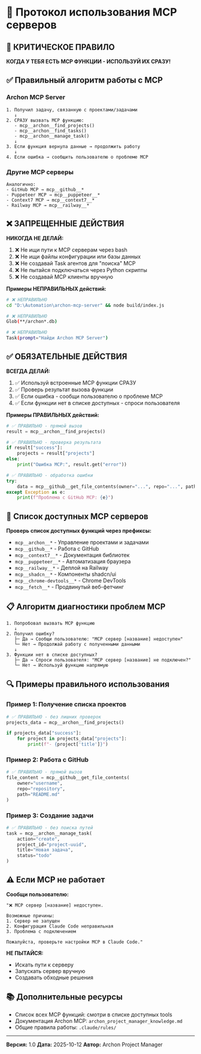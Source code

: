 # 🔌 Протокол использования MCP серверов

## 🚨 КРИТИЧЕСКОЕ ПРАВИЛО

**КОГДА У ТЕБЯ ЕСТЬ MCP ФУНКЦИИ - ИСПОЛЬЗУЙ ИХ СРАЗУ!**

## ✅ Правильный алгоритм работы с MCP

### Archon MCP Server

```
1. Получил задачу, связанную с проектами/задачами
   ↓
2. СРАЗУ вызвать MCP функцию:
   - mcp__archon__find_projects()
   - mcp__archon__find_tasks()
   - mcp__archon__manage_task()
   ↓
3. Если функция вернула данные → продолжить работу
   ↓
4. Если ошибка → сообщить пользователю о проблеме MCP
```

### Другие MCP серверы

```
Аналогично:
- GitHub MCP → mcp__github__*
- Puppeteer MCP → mcp__puppeteer__*
- Context7 MCP → mcp__context7__*
- Railway MCP → mcp__railway__*
```

## ❌ ЗАПРЕЩЕННЫЕ ДЕЙСТВИЯ

**НИКОГДА НЕ ДЕЛАЙ:**

1. ❌ Не ищи пути к MCP серверам через bash
2. ❌ Не ищи файлы конфигурации или базы данных
3. ❌ Не создавай Task агентов для "поиска" MCP
4. ❌ Не пытайся подключаться через Python скрипты
5. ❌ Не создавай MCP клиенты вручную

**Примеры НЕПРАВИЛЬНЫХ действий:**

```bash
# ❌ НЕПРАВИЛЬНО
cd "D:\Automation\archon-mcp-server" && node build/index.js

# ❌ НЕПРАВИЛЬНО
Glob(**/archon*.db)

# ❌ НЕПРАВИЛЬНО
Task(prompt="Найди Archon MCP Server")
```

## ✅ ОБЯЗАТЕЛЬНЫЕ ДЕЙСТВИЯ

**ВСЕГДА ДЕЛАЙ:**

1. ✅ Используй встроенные MCP функции СРАЗУ
2. ✅ Проверь результат вызова функции
3. ✅ Если ошибка - сообщи пользователю о проблеме MCP
4. ✅ Если функции нет в списке доступных - спроси пользователя

**Примеры ПРАВИЛЬНЫХ действий:**

```python
# ✅ ПРАВИЛЬНО - прямой вызов
result = mcp__archon__find_projects()

# ✅ ПРАВИЛЬНО - проверка результата
if result["success"]:
    projects = result["projects"]
else:
    print("Ошибка MCP:", result.get("error"))

# ✅ ПРАВИЛЬНО - обработка ошибки
try:
    data = mcp__github__get_file_contents(owner="...", repo="...", path="...")
except Exception as e:
    print(f"Проблема с GitHub MCP: {e}")
```

## 🎯 Список доступных MCP серверов

**Проверь список доступных функций через префиксы:**

- `mcp__archon__*` - Управление проектами и задачами
- `mcp__github__*` - Работа с GitHub
- `mcp__context7__*` - Документация библиотек
- `mcp__puppeteer__*` - Автоматизация браузера
- `mcp__railway__*` - Деплой на Railway
- `mcp__shadcn__*` - Компоненты shadcn/ui
- `mcp__chrome-devtools__*` - Chrome DevTools
- `mcp__fetch__*` - Продвинутый веб-фетчинг

## 📋 Алгоритм диагностики проблем MCP

```
1. Попробовал вызвать MCP функцию
   ↓
2. Получил ошибку?
   ├─ Да → Сообщи пользователю: "MCP сервер [название] недоступен"
   └─ Нет → Продолжай работу с полученными данными
   ↓
3. Функции нет в списке доступных?
   ├─ Да → Спроси пользователя: "MCP сервер [название] не подключен?"
   └─ Нет → Используй функцию напрямую
```

## 🔍 Примеры правильного использования

### Пример 1: Получение списка проектов

```python
# ✅ ПРАВИЛЬНО - без лишних проверок
projects_data = mcp__archon__find_projects()

if projects_data["success"]:
    for project in projects_data["projects"]:
        print(f"- {project['title']}")
```

### Пример 2: Работа с GitHub

```python
# ✅ ПРАВИЛЬНО - прямой вызов
file_content = mcp__github__get_file_contents(
    owner="username",
    repo="repository",
    path="README.md"
)
```

### Пример 3: Создание задачи

```python
# ✅ ПРАВИЛЬНО - без поиска путей
task = mcp__archon__manage_task(
    action="create",
    project_id="project-uuid",
    title="Новая задача",
    status="todo"
)
```

## ⚠️ Если MCP не работает

**Сообщи пользователю:**

```
"❌ MCP сервер [название] недоступен.

Возможные причины:
1. Сервер не запущен
2. Конфигурация Claude Code неправильная
3. Проблема с подключением

Пожалуйста, проверьте настройки MCP в Claude Code."
```

**НЕ ПЫТАЙСЯ:**
- Искать пути к серверу
- Запускать сервер вручную
- Создавать обходные решения

## 📚 Дополнительные ресурсы

- Список всех MCP функций: смотри в списке доступных tools
- Документация Archon MCP: `archon_project_manager_knowledge.md`
- Общие правила работы: `.claude/rules/`

---

**Версия:** 1.0
**Дата:** 2025-10-12
**Автор:** Archon Project Manager
